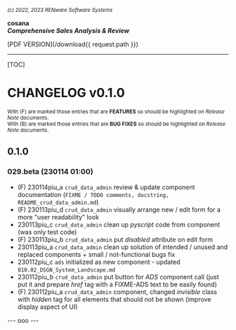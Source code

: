<small>*(c) 2022, 2023 RENware Software Systems*</small>

**cosana**    
***Comprehensive Sales Analysis & Review***

[PDF VERSION](/download{{ request.path }})

***

[TOC]

# CHANGELOG v0.1.0

<small>With (F) are marked those entries that are **FEATURES** so should be highlighted on *Release Note* documents.</small>    
<small>With (B) are marked those entries that are **BUG FIXES** so should be highlighted on *Release Note* documents.</small>

## 0.1.0

### 029.beta (230114 01:00)

* (F) 230114piu_a `crud_data_admin` review & update component documentation (`FIXME / TODO comments, docstring, README_crud_data_admin.md`)
* (F) 230113piu_d `crud_data_admin` visually arrange new / edit form for a more "user readability" look
* 230113piu_c `crud_data_admin` clean up *pyscript* code from component (was only test code)
* (F) 230113piu_b `crud_data_admin` put *disabled* attribute on edit form
* 230113piu_a `crud_data_admin` clean up solution of intended / unused and replaced components + small / not-functional bugs fix
* 230112piu_c `ads` initialized as new component - updated `810.02_DSGN_System_Landscape.md`
* 230112piu_b `crud_data_admin` put button for *ADS* component call (just put it and prepare *href* tag with a FIXME-ADS text to be easily found)
* (F) 230112piu_a `crud_data_admin` component, changed *invisible* class with *hidden* tag for all elements that should not be shown (improve display aspect of UI)





--- ooo ---
